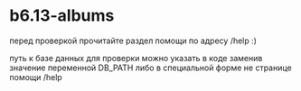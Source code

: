 # b6.13-albums

перед проверкой прочитайте раздел помощи по адресу /help :)

путь к базе данных для проверки можно указать в коде заменив значение переменной DB_PATH либо в специальной форме не странице помощи /help
